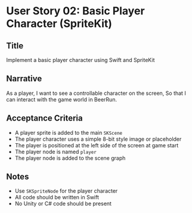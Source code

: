 # User Story 02: Basic Player Character (SpriteKit)

## Title
Implement a basic player character using Swift and SpriteKit

## Narrative
As a player,
I want to see a controllable character on the screen,
So that I can interact with the game world in BeerRun.

## Acceptance Criteria
- A player sprite is added to the main `SKScene`
- The player character uses a simple 8-bit style image or placeholder
- The player is positioned at the left side of the screen at game start
- The player node is named `player`
- The player node is added to the scene graph

## Notes
- Use `SKSpriteNode` for the player character
- All code should be written in Swift
- No Unity or C# code should be present